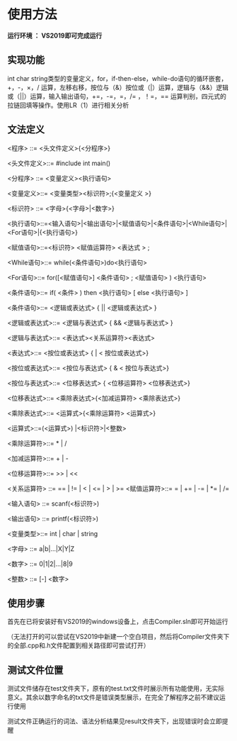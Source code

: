# 使用方法

**运行环境 ： VS2019即可完成运行**

## 实现功能

int char string类型的变量定义，for，if-then-else，while-do语句的循环嵌套，+，-，×，/ 运算，左移右移，按位与（&）按位或（|）运算，逻辑与（&&）逻辑或（||）运算，输入输出语句，+=，-=，=，/= ，！=，== 运算判别，四元式的拉链回填等操作。使用LR（1）进行相关分析

## 文法定义

<程序> ::= <头文件定义>{<分程序>}

<头文件定义>::= #include<iostream> int main()
 
<分程序> ::= <变量定义><执行语句>
 
 <变量定义>::= <变量类型><标识符>;{<变量定义 >}
  
<标识符> ::= <字母>{<字母>|<数字>}
 
<执行语句>::=<输入语句>|<输出语句>|<赋值语句>|<条件语句>|<While语句>|<For语句>|{<执行语句>}
 
<赋值语句>::=<标识符> <赋值运算符> <表达式 > ;
 
<While语句>::= while(<条件语句>)do<执行语句>
 
<For语句>::= for([<赋值语句>] <条件语句> ; <赋值语句> ) <执行语句>
 
<条件语句>::= if( <条件> ) then <执行语句> [ else <执行语句> ]
 
<条件语句>::= <逻辑或表达式> { || <逻辑或表达式> }
 
<逻辑或表达式>::= <逻辑与表达式> { && <逻辑与表达式> }
 
<逻辑与表达式>::= <表达式><关系运算符><表达式>
 
<表达式>::= <按位或表达式> { |  < 按位或表达式>}
 
<按位或表达式>::= <按位与表达式> { &  < 按位与表达式>}
 
<按位与表达式>::= <位移表达式> { <位移运算符> <位移表达式>}
 
<位移表达式>::= <乘除表达式>{<加减运算符> <乘除表达式>}
 
<乘除表达式>::= <运算式>{<乘除运算符> <运算式>}
 
<运算式>::=(<运算式>) |<标识符>|<整数>
 
<乘除运算符>::= * | /
 
<加减运算符>::= + | -
 
<位移运算符>::= >> | <<
 
 
<关系运算符> ::= == | != | < | <= | > | >=
<赋值运算符>::= = | += | -= | *= | /=
 
<输入语句> ::= scanf(<标识符>)
 
<输出语句> ::= printf(<标识符>)
 
<变量类型>::= int | char | string
 
<字母> ::= a|b|...|X|Y|Z
 
<数字> ::= 0|1|2|...|8|9
 
<整数> ::= [-] <数字> 



## **使用步骤**

首先在已将安装好有VS2019的windows设备上，点击Compiler.sln即可开始运行

（无法打开的可以尝试在VS2019中新建一个空白项目，然后将Compiler文件夹下的全部.cpp和.h文件配置到相关路径即可尝试打开）



## 测试文件位置

测试文件储存在test文件夹下，原有的test.txt文件时展示所有功能使用，无实际意义。其余以数字命名的txt文件是错误类型展示，在完全了解程序之前不建议运行使用

测试文件正确运行的词法、语法分析结果见result文件夹下，出现错误时会立即提醒
